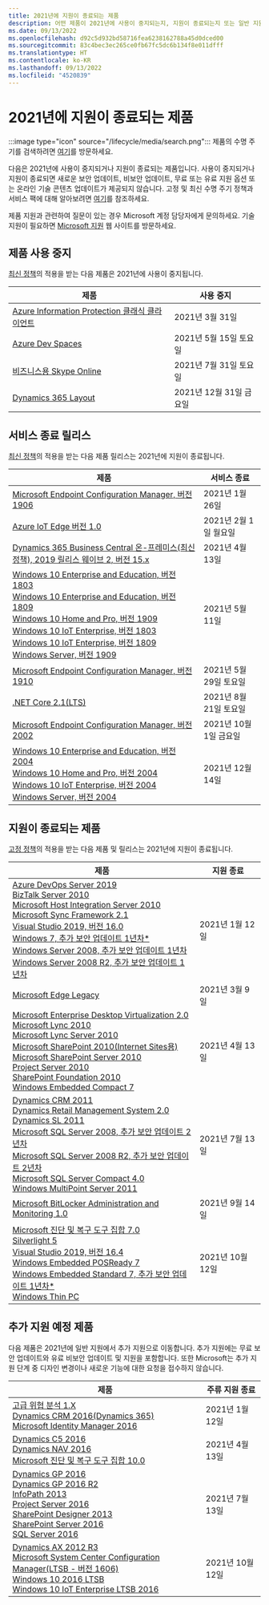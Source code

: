 ```yaml
---
title: 2021년에 지원이 종료되는 제품
description: 어떤 제품이 2021년에 사용이 중지되는지, 지원이 종료되는지 또는 일반 지원에서 추가 지원으로 전환되는지 알아보세요.
ms.date: 09/13/2022
ms.openlocfilehash: d92c5d932bd58716fea6238162788a45d0dced00
ms.sourcegitcommit: 83c4bec3ec265ce0fb67fc5dc6b134f8e011dfff
ms.translationtype: HT
ms.contentlocale: ko-KR
ms.lasthandoff: 09/13/2022
ms.locfileid: "4520839"
---
```

# <a name="products-ending-support-in-2021"></a>2021년에 지원이 종료되는 제품

:::image type="icon" source="/lifecycle/media/search.png":::
제품의 수명 주기를 검색하려면 [여기](/lifecycle/products/)를 방문하세요.

다음은 2021년에 사용이 중지되거나 지원이 종료되는 제품입니다. 사용이 중지되거나 지원이 종료되면 새로운 보안 업데이트, 비보안 업데이트, 무료 또는 유료 지원 옵션 또는 온라인 기술 콘텐츠 업데이트가 제공되지 않습니다. 고정 및 최신 수명 주기 정책과 서비스 팩에 대해 알아보려면 [여기](/lifecycle/overview/product-end-of-support-overview)를 참조하세요.

제품 지원과 관련하여 질문이 있는 경우 Microsoft 계정 담당자에게 문의하세요. 기술 지원이 필요하면 [Microsoft 지원](https://support.microsoft.com/contactus/?ws=support) 웹 사이트를 방문하세요.

## <a name="product-retirements"></a>제품 사용 중지

[최신 정책](/lifecycle/policies/modern)의 적용을 받는 다음 제품은 2021년에 사용이 중지됩니다.

| 제품 | 사용 중지 |
| --- | --- |
| [Azure Information Protection 클래식 클라이언트](/lifecycle/products/azure-information-protection-classic-client?branch=live)<br> | 2021년 3월 31일 |
| [Azure Dev Spaces](/lifecycle/products/azure-dev-spaces?branch=live)<br> | 2021년 5월 15일 토요일 |
| [비즈니스용 Skype Online](/lifecycle/products/skype-for-business-online?branch=live)<br> | 2021년 7월 31일 토요일 |
| [Dynamics 365 Layout](/lifecycle/products/dynamics-365-layout?branch=live)<br> | 2021년 12월 31일 금요일 |


## <a name="release-end-of-servicing"></a>서비스 종료 릴리스

[최신 정책](/lifecycle/policies/modern)의 적용을 받는 다음 제품 릴리스는 2021년에 지원이 종료됩니다.

| 제품 | 서비스 종료 |
| --- | --- |
| [Microsoft Endpoint Configuration Manager, 버전 1906](/lifecycle/products/microsoft-endpoint-configuration-manager?branch=live)<br> | 2021년 1월 26일 |
| [Azure IoT Edge 버전 1.0](/lifecycle/products/azure-iot-edge?branch=live)<br> | 2021년 2월 1일 월요일 |
| [Dynamics 365 Business Central 온-프레미스(최신 정책), 2019 릴리스 웨이브 2, 버전 15.x](/lifecycle/products/dynamics-365-business-central-onpremises-modern-policy?branch=live)<br> | 2021년 4월 13일 |
| [Windows 10 Enterprise and Education, 버전 1803](/lifecycle/products/windows-10-enterprise-and-education?branch=live)<br>[Windows 10 Enterprise and Education, 버전 1809](/lifecycle/products/windows-10-enterprise-and-education?branch=live)<br>[Windows 10 Home and Pro, 버전 1909](/lifecycle/products/windows-10-home-and-pro?branch=live)<br>[Windows 10 IoT Enterprise, 버전 1803](/lifecycle/products/windows-10-iot-enterprise?branch=live)<br>[Windows 10 IoT Enterprise, 버전 1809](/lifecycle/products/windows-10-iot-enterprise?branch=live)<br>[Windows Server, 버전 1909](/lifecycle/products/windows-server?branch=live)<br> | 2021년 5월 11일 |
| [Microsoft Endpoint Configuration Manager, 버전 1910](/lifecycle/products/microsoft-endpoint-configuration-manager?branch=live)<br> | 2021년 5월 29일 토요일 |
| [.NET Core 2.1(LTS)](/lifecycle/products/microsoft-net-and-net-core?branch=live)<br> | 2021년 8월 21일 토요일 |
| [Microsoft Endpoint Configuration Manager, 버전 2002](/lifecycle/products/microsoft-endpoint-configuration-manager?branch=live)<br> | 2021년 10월 1일 금요일 |
| [Windows 10 Enterprise and Education, 버전 2004](/lifecycle/products/windows-10-enterprise-and-education?branch=live)<br>[Windows 10 Home and Pro, 버전 2004](/lifecycle/products/windows-10-home-and-pro?branch=live)<br>[Windows 10 IoT Enterprise, 버전 2004](/lifecycle/products/windows-10-iot-enterprise?branch=live)<br>[Windows Server, 버전 2004](/lifecycle/products/windows-server?branch=live)<br> | 2021년 12월 14일 |


## <a name="products-reaching-end-of-support"></a>지원이 종료되는 제품

[고정 정책](/lifecycle/policies/fixed)의 적용을 받는 다음 제품 및 릴리스는 2021년에 지원이 종료됩니다.

| 제품 | 지원 종료 |
| --- | --- |
| [Azure DevOps Server 2019](/lifecycle/products/azure-devops-server-2019?branch=live)<br>[BizTalk Server 2010](/lifecycle/products/biztalk-server-2010?branch=live)<br>[Microsoft Host Integration Server 2010](/lifecycle/products/microsoft-host-integration-server-2010?branch=live)<br>[Microsoft Sync Framework 2.1](/lifecycle/products/microsoft-sync-framework-21?branch=live)<br>[Visual Studio 2019, 버전 16.0](/lifecycle/products/visual-studio-2019?branch=live)<br>[Windows 7, 추가 보안 업데이트 1년차*](/lifecycle/products/windows-7?branch=live)<br>[Windows Server 2008, 추가 보안 업데이트 1년차](/lifecycle/products/windows-server-2008?branch=live)<br>[Windows Server 2008 R2, 추가 보안 업데이트 1년차](/lifecycle/products/windows-server-2008-r2?branch=live)<br> | 2021년 1월 12일 |
| [Microsoft Edge Legacy](/lifecycle/products/microsoft-edge-legacy?branch=live)<br> | 2021년 3월 9일 |
| [Microsoft Enterprise Desktop Virtualization 2.0](/lifecycle/products/microsoft-enterprise-desktop-virtualization-20?branch=live)<br>[Microsoft Lync 2010](/lifecycle/products/microsoft-lync-2010?branch=live)<br>[Microsoft Lync Server 2010](/lifecycle/products/microsoft-lync-server-2010?branch=live)<br>[Microsoft SharePoint 2010(Internet Sites용)](/lifecycle/products/microsoft-sharepoint-2010?branch=live)<br>[Microsoft SharePoint Server 2010](/lifecycle/products/microsoft-sharepoint-server-2010?branch=live)<br>[Project Server 2010](/lifecycle/products/project-server-2010?branch=live)<br>[SharePoint Foundation 2010](/lifecycle/products/sharepoint-foundation-2010?branch=live)<br>[Windows Embedded Compact 7](/lifecycle/products/windows-embedded-compact-7?branch=live)<br> | 2021년 4월 13일 |
| [Dynamics CRM 2011](/lifecycle/products/dynamics-crm-2011?branch=live)<br>[Dynamics Retail Management System 2.0](/lifecycle/products/dynamics-retail-management-system-20?branch=live)<br>[Dynamics SL 2011](/lifecycle/products/dynamics-sl-2011?branch=live)<br>[Microsoft SQL Server 2008, 추가 보안 업데이트 2년차](/lifecycle/products/microsoft-sql-server-2008?branch=live)<br>[Microsoft SQL Server 2008 R2, 추가 보안 업데이트 2년차](/lifecycle/products/microsoft-sql-server-2008-r2?branch=live)<br>[Microsoft SQL Server Compact 4.0](/lifecycle/products/microsoft-sql-server-compact-40?branch=live)<br>[Windows MultiPoint Server 2011](/lifecycle/products/windows-multipoint-server-2011?branch=live)<br> | 2021년 7월 13일 |
| [Microsoft BitLocker Administration and Monitoring 1.0](/lifecycle/products/microsoft-bitlocker-administration-and-monitoring-10?branch=live)<br> | 2021년 9월 14일 |
| [Microsoft 진단 및 복구 도구 집합 7.0](/lifecycle/products/microsoft-diagnostics-and-recovery-toolset-70?branch=live)<br>[Silverlight 5](/lifecycle/products/silverlight-5?branch=live)<br>[Visual Studio 2019, 버전 16.4](/lifecycle/products/visual-studio-2019?branch=live)<br>[Windows Embedded POSReady 7](/lifecycle/products/windows-embedded-posready-7?branch=live)<br>[Windows Embedded Standard 7, 추가 보안 업데이트 1년차*](/lifecycle/products/windows-embedded-standard-7?branch=live)<br>[Windows Thin PC](/lifecycle/products/windows-thin-pc?branch=live)<br> | 2021년 10월 12일 |


## <a name="products-moving-to-extended-support"></a>추가 지원 예정 제품

다음 제품은 2021년에 일반 지원에서 추가 지원으로 이동합니다. 추가 지원에는 무료 보안 업데이트와 유료 비보안 업데이트 및 지원을 포함합니다. 또한 Microsoft는 추가 지원 단계 중 디자인 변경이나 새로운 기능에 대한 요청을 접수하지 않습니다.

| 제품 | 주류 지원 종료 |
| --- | --- |
| [고급 위협 분석 1.X](/lifecycle/products/advanced-threat-analytics-1x?branch=live)<br>[Dynamics CRM 2016(Dynamics 365)](/lifecycle/products/dynamics-crm-2016-dynamics-365?branch=live)<br>[Microsoft Identity Manager 2016](/lifecycle/products/microsoft-identity-manager-2016?branch=live)<br> | 2021년 1월 12일 |
| [Dynamics C5 2016](/lifecycle/products/dynamics-c5-2016?branch=live)<br>[Dynamics NAV 2016](/lifecycle/products/dynamics-nav-2016?branch=live)<br>[Microsoft 진단 및 복구 도구 집합 10.0](/lifecycle/products/microsoft-diagnostics-and-recovery-toolset-100?branch=live)<br> | 2021년 4월 13일 |
| [Dynamics GP 2016](/lifecycle/products/dynamics-gp-2016?branch=live)<br>[Dynamics GP 2016 R2](/lifecycle/products/dynamics-gp-2016-r2?branch=live)<br>[InfoPath 2013](/lifecycle/products/infopath-2013?branch=live)<br>[Project Server 2016](/lifecycle/products/project-server-2016?branch=live)<br>[SharePoint Designer 2013](/lifecycle/products/sharepoint-designer-2013?branch=live)<br>[SharePoint Server 2016](/lifecycle/products/sharepoint-server-2016?branch=live)<br>[SQL Server 2016](/lifecycle/products/sql-server-2016?branch=live)<br> | 2021년 7월 13일 |
| [Dynamics AX 2012 R3](/lifecycle/products/dynamics-ax-2012-r3?branch=live)<br>[Microsoft System Center Configuration Manager(LTSB - 버전 1606)](/lifecycle/products/microsoft-system-center-configuration-manager-ltsb-version-1606?branch=live)<br>[Windows 10 2016 LTSB](/lifecycle/products/windows-10-2016-ltsb?branch=live)<br>[Windows 10 IoT Enterprise LTSB 2016](/lifecycle/products/windows-10-iot-enterprise-ltsb-2016?branch=live)<br> | 2021년 10월 12일 |
